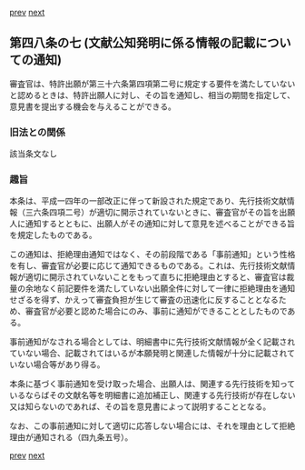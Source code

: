 [prev](/specific/markdowns/特許法/070_Mp-Ch_3-At_48_6.md)
[next](/specific/markdowns/特許法/072_Mp-Ch_3-At_49.md)
## 第四八条の七 (文献公知発明に係る情報の記載についての通知)
審査官は、特許出願が第三十六条第四項第二号に規定する要件を満たしていないと認めるときは、特許出願人に対し、その旨を通知し、相当の期間を指定して、意見書を提出する機会を与えることができる。


### 旧法との関係
該当条文なし

### 趣旨
本条は、平成一四年の一部改正に伴って新設された規定であり、先行技術文献情報（三六条四項二号）が適切に開示されていないときに、審査官がその旨を出願人に通知するとともに、出願人がその通知に対して意見を述べることができる旨を規定したものである。

この通知は、拒絶理由通知ではなく、その前段階である「事前通知」という性格を有し、審査官が必要に応じて通知できるものである。これは、先行技術文献情報が適切に開示されていないことをもって直ちに拒絶理由とすると、審査官は裁量の余地なく前記要件を満たしていない出願全件に対して一律に拒絶理由を通知せざるを得ず、かえって審査負担が生じて審査の迅速化に反することとなるため、審査官が必要と認めた場合にのみ、事前に通知ができることとしたものである。

事前通知がなされる場合としては、明細書中に先行技術文献情報が全く記載されていない場合、記載されてはいるが本願発明と関連した情報が十分に記載されていない場合等があり得る。

本条に基づく事前通知を受け取った場合、出願人は、関連する先行技術を知っているならばその文献名等を明細書に追加補正し、関連する先行技術が存在しない又は知らないのであれば、その旨を意見書によって説明することとなる。

なお、この事前通知に対して適切に応答しない場合には、それを理由として拒絶理由が通知される（四九条五号）。


[prev](/specific/markdowns/特許法/070_Mp-Ch_3-At_48_6.md)
[next](/specific/markdowns/特許法/072_Mp-Ch_3-At_49.md)